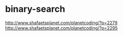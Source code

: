 # binary-search
http://www.shafaetsplanet.com/planetcoding/?p=2279 http://www.shafaetsplanet.com/planetcoding/?p=2295
